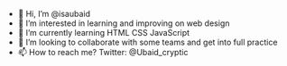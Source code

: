 - 👋 Hi, I’m @isaubaid
- 👀 I’m interested in learning and improving on web design
- 🌱 I’m currently learning HTML CSS JavaScript
- 💞️ I’m looking to collaborate with some teams and get into full practice
- 📫 How to reach me? Twitter: @Ubaid_cryptic

<!---
isaubaid/isaubaid is a ✨ special ✨ repository because its `README.md` (this file) appears on your GitHub profile.
You can click the Preview link to take a look at your changes.
--->
